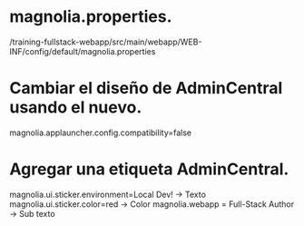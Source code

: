 # magnolia.properties.

/training-fullstack-webapp/src/main/webapp/WEB-INF/config/default/magnolia.properties

# Cambiar el diseño de AdminCentral usando el nuevo.

magnolia.applauncher.config.compatibility=false

# Agregar una etiqueta AdminCentral.

magnolia.ui.sticker.environment=Local Dev! -> Texto
magnolia.ui.sticker.color=red              -> Color
magnolia.webapp = Full-Stack Author        -> Sub texto
